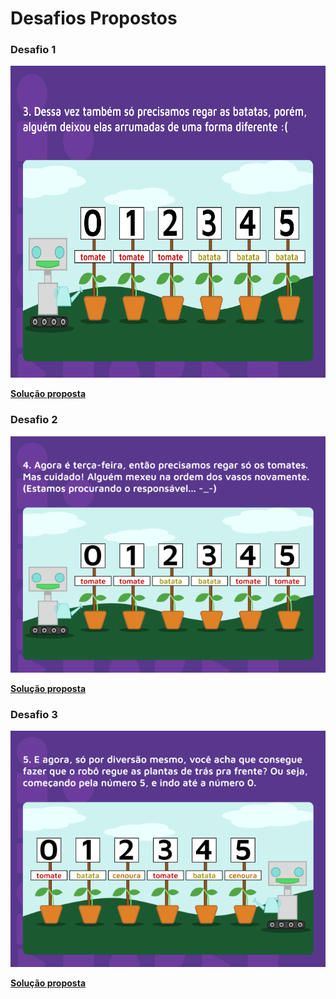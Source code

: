 # Desafios Propostos


### Desafio 1

<img src="https://github.com/lucasInCoffePower/TalentoCloud-FrontEnd/blob/main/Modulo1-Introducao_a_programacao/DesafiosPropostos/img/Aula_05_-_Loop_03.png" width="665" height="499">


**[Solução proposta](a)**

### Desafio 2

![desafio 2](https://github.com/lucasInCoffePower/TalentoCloud-FrontEnd/blob/main/Modulo1-Introducao_a_programacao/DesafiosPropostos/img/Aula_05_-_Loop_04.png)

**[Solução proposta](a)**

### Desafio 3

![desafio 3](https://github.com/lucasInCoffePower/TalentoCloud-FrontEnd/blob/main/Modulo1-Introducao_a_programacao/DesafiosPropostos/img/Aula_05_-_Loop_05.png)

**[Solução proposta](a)**



